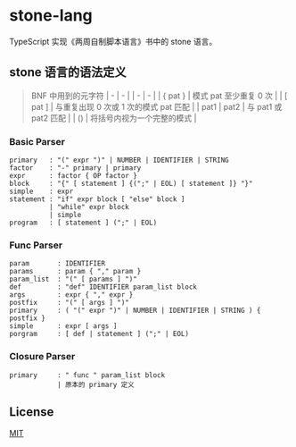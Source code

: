 # stone-lang

TypeScript 实现《两周自制脚本语言》书中的 stone 语言。

## stone 语言的语法定义

> BNF 中用到的元字符
> | - | - |
> | - | - |
> | { pat } | 模式 pat 至少重复 0 次 |
> | [ pat ] | 与重复出现 0 次或 1 次的模式 pat 匹配 |
> | pat1 \| pat2 | 与 pat1 或 pat2 匹配 |
> | () | 将括号内视为一个完整的模式 |

### Basic Parser

```
primary   : "(" expr ")" | NUMBER | IDENTIFIER | STRING
factor    : "-" primary | primary
expr      : factor { OP factor }
block     : "{" [ statement ] {(";" | EOL) [ statement ]} "}"
simple    : expr
statement : "if" expr block [ "else" block ]
          | "while" expr block
          | simple
program   : [ statement ] (";" | EOL)
```

### Func Parser

```
param       : IDENTIFIER
params      : param { "," param }
param_list  : "(" [ params ] ")"
def         : "def" IDENTIFIER param_list block
args        : expr { "," expr }
postfix     : "(" [ args ] ")"
primary     : ( "(" expr ")" | NUMBER | IDENTIFIER | STRING ) { postfix }
simple      : expr [ args ]
porgram     : [ def | statement ] (";" | EOL)
```

### Closure Parser

```
primary     : " func " param_list block
            | 原本的 primary 定义
```

## License

[MIT](https://github.com/SyMind/stone/blob/main/LICENSE)
